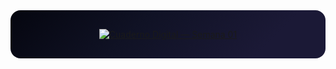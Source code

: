 <!-- Encabezado HERO oscuro con animación -->
<div align="center" style="background: linear-gradient(135deg,#05060f 0%, #101225 40%, #1b1936 80%); padding: 30px 16px; border-radius: 16px;">

  <!-- Animación del título -->
  <a href="https://git.io/typing-svg">
    <img src="https://readme-typing-svg.herokuapp.com?color=F5F5F5&size=32&center=true&vCenter=true&width=850&lines=📘+Cuaderno+Digital+—+Semana+01;Fundamentos+de+la+Tecnolog%C3%ADa+Web" alt="Cuaderno Digital — Semana 01">
  </a>

  <!-- Animación del nombre -->
  <br/>
  <a href="https://git.io/typing-svg">
    <img src="https://readme-typing-svg.herokuapp.com?color=9BE1FF&size=20&center=true&vCenter=true&width=850&lines=👨‍🎓+Estudiante:+Macha+Par

